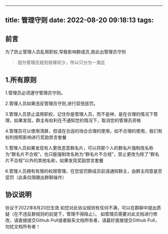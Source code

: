 ---
title: 管理守则
date: 2022-08-20 09:18:13
tags:
---
## 前言
为了防止管理人员乱用职权,导致影响群成员,故此出管理员守则

> 因为管理员规则规章较少，所以只分为一类区

## 1.所有原则
1.管理员必须遵守管理员守则。

2.管理人员如果违反管理员守则,进行双倍惩罚。

3.管理人员禁止滥用职权，记住你是管理人员，而不是神，是在合理的情况下管理，如果发现，群主有权利在不通知您的情况下，取消您的管理员资格

4.管理员可以使用清屏，但请在合适的场合合理的使用，如不合理的使用，我们有权利按照影响进行奖励禁言套餐

5.管理人员如果发现有人更改恶意群名片，可以将那个人的群名片强制改名称为“群名片不合规”，也只能强制改名称为“群名片不合规”，禁止更改为除了“群名片不合规”以外的其他名称，如果发现奖励禁言套餐

6.管理人员拥有有限的权限管理，在您惩罚群成员前请通知群主，由群主同意是否惩罚（此条仅限踢出群聊操作）

## 协议说明
协议于2022年8月20日生效
如您对此协议规则有任何不满，可以在群聊中提出质疑（在不违反群规则的前提下，管理不得阻止）。
如管理员需要对此文档进行修改，请直接提交Github Pull或者联系文档所有者，请最好直接提交Github Pull，勿扰文档所有者！

